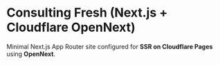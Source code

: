# Consulting Fresh (Next.js + Cloudflare OpenNext)

Minimal Next.js App Router site configured for **SSR on Cloudflare Pages** using **OpenNext**.
